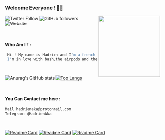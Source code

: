 ### Welcome Everyone ! 👋🏻
<img align='right' src="https://media.giphy.com/media/WUlplcMpOCEmTGBtBW/giphy.gif" width="200">

![Twitter Follow](https://img.shields.io/twitter/follow/hadrienaka?label=%40HadrienAka&logo=twitter&logoColor=ffffff&style=for-the-badge)
![GitHub followers](https://img.shields.io/github/followers/hadrienaka?color=9F9F9F&label=%40HadrienAka&logo=github&style=for-the-badge)
![Website](https://img.shields.io/website?color=9F9F9F&label=Hadrienaka.fr&logo=brave&logoColor=ffffff&style=for-the-badge&up_message=SEE&url=https%3A%2F%2Fhadrienaka.fr)
<p><br/></p>

#### Who Am I ? : 

```bash
 Hi ! My name is Hadrien and I'm a french developer 😁
 I'm in love with bash,the airpods and the infosec ❤️
```
<p><br/></p>

![Anurag's GitHub stats](https://github-readme-stats.vercel.app/api?username=hadrienaka&hide=contribs,prs,issues&show_icons=true&theme=dark)
[![Top Langs](https://github-readme-stats.vercel.app/api/top-langs/?username=hadrienaka&layout=compact&theme=dark)](https://hadrienaka.fr)

<p><br/></p>

#### You Can Contact me here : 
```bash
Mail hadrienaka@protonmail.com
Telegram: @HadrienAka
```

<p><br/></p>

[![Readme Card](https://github-readme-stats.vercel.app/api/pin/?username=hadrienaka&repo=bashpack&theme=dark)](https://github.com/hadrienaka/bashpack)
[![Readme Card](https://github-readme-stats.vercel.app/api/pin/?username=hadrienaka&repo=TheBashMenu&theme=dark)](https://github.com/hadrienaka/thebashmenu)
[![Readme Card](https://github-readme-stats.vercel.app/api/pin/?username=hadrienaka&repo=todolist&theme=dark)](https://github.com/hadrienaka/todolist)



